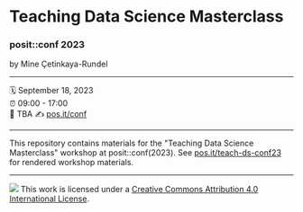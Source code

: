 # Teaching Data Science Masterclass

### posit::conf 2023

by Mine Çetinkaya-Rundel

------------------------------------------------------------------------

:spiral_calendar: September 18, 2023\
:alarm_clock: 09:00 - 17:00\
:hotel: TBA
:writing_hand: [pos.it/conf](http://pos.it/conf)

------------------------------------------------------------------------

This repository contains materials for the "Teaching Data Science Masterclass" workshop at posit::conf(2023). See [pos.it/teach-ds-conf23](https://pos.it/teach-ds-conf23) for rendered workshop materials.

------------------------------------------------------------------------

![](https://i.creativecommons.org/l/by/4.0/88x31.png) This work is licensed under a [Creative Commons Attribution 4.0 International License](https://creativecommons.org/licenses/by/4.0/).
